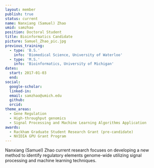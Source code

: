 ```yaml
---
layout: member
publish: true
status: current
name: Nanxiang (Samuel) Zhao
umid: samzhao
position: Doctoral Student
title: Bioinformatics Candidate
picture: Samuel_Zhao_pic.jpg
previous_training:
  - type: 'B.S.'
    info: 'Biomedical Science, University of Waterloo'
  - type: 'M.S.'
    info: 'Bioinformatics, University of Michigan'
dates:
  start: 2017-01-03
  end:
social: 
  google-scholar: 
  linked-in: 
  email: samzhao@umich.edu
  github:
  orcid:
theme_areas:
  - Gene Regulation
  - High-throughput genomics
  - Signal Processing and Machine Learning Algorithms Application
awards:
  - Rackham Graduate Student Research Grant (pre-candidate)
  - NVIDIA GPU Grant Program
---
```


Nanxiang (Samuel) Zhao current research focuses on developing a new method to identify regulatory elements genome-wide utilizing signal processing and machine learning techniques.
